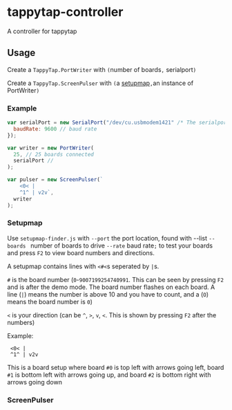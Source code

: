 # tappytap-controller
A controller for tappytap

## Usage

Create a `TappyTap.PortWriter` with `(`number of boards`,` serialport`)`

Create a `TappyTap.ScreenPulser` with `(`a [setupmap](#setupmap)`,`an instance of PortWriter`)`

### Example

```javascript
var serialPort = new SerialPort("/dev/cu.usbmodem1421" /* The serialport is at /dev/cu.usbmodem1421*/, {
  baudRate: 9600 // baud rate
});

var writer = new PortWriter(
  25, // 25 boards connected
  serialPort //
);

var pulser = new ScreenPulser(`
    <0< |
    ^1^ | v2v`,
  writer
);
```

### Setupmap

Use `setupmap-finder.js` with `--port` the port location, found with --list `--boards ` number of boards to drive `--rate` baud rate`;` to test your boards and press `F2` to view board numbers and directions.

A setupmap contains lines with `<#<`s seperated by `|`s.

`#` is the board number (`0`-`9007199254740991`. This can be seen by pressing `F2` and is after the demo mode. The board number flashes on each board. A line (`|`) means the number is above 10 and you have to count, and a (`O`) means the board number is `0`)

`<` is your direction (can be `^`, `>`, `v`, `<`. This is shown by pressing `F2` after the numbers)

Example:

     <0< |
     ^1^ | v2v

This is a board setup where board `#0` is top left with arrows going left, board `#1` is bottom left with arrows going up, and board `#2` is bottom right with arrows going down

### ScreenPulser
